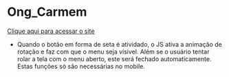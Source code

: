 # Ong_Carmem
[Clique aqui para acessar o site](https://bernardoabaurre.github.io/Ong_Carmem/)
* Quando o botão em forma de seta é atividado, o JS ativa a animação de rotação e faz com que o menu seja vísivel. Além se o usuário tentar rolar a tela com o menu aberto, este será fechado automaticamente. Estas funções só são necessárias no mobile.
